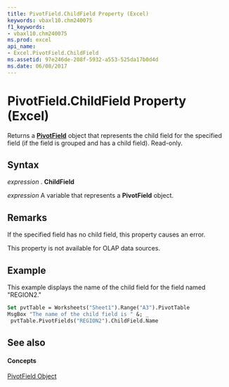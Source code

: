 ```yaml
---
title: PivotField.ChildField Property (Excel)
keywords: vbaxl10.chm240075
f1_keywords:
- vbaxl10.chm240075
ms.prod: excel
api_name:
- Excel.PivotField.ChildField
ms.assetid: 97e246de-208f-5932-a553-525da17b0d4d
ms.date: 06/08/2017
---
```



# PivotField.ChildField Property (Excel)

Returns a  **[PivotField](Excel.PivotField.md)** object that represents the child field for the specified field (if the field is grouped and has a child field). Read-only.


## Syntax

 _expression_ . **ChildField**

 _expression_ A variable that represents a **PivotField** object.


## Remarks

If the specified field has no child field, this property causes an error.

This property is not available for OLAP data sources.


## Example

This example displays the name of the child field for the field named "REGION2."


```vb
Set pvtTable = Worksheets("Sheet1").Range("A3").PivotTable 
MsgBox "The name of the child field is " &; _ 
 pvtTable.PivotFields("REGION2").ChildField.Name
```


## See also


#### Concepts


[PivotField Object](Excel.PivotField.md)

